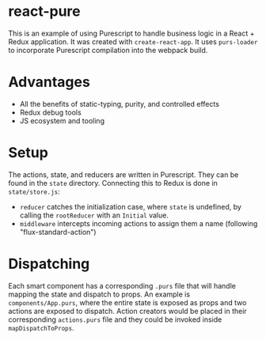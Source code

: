 # react-pure

This is an example of using Purescript to handle business logic in a React + Redux application. It was created with `create-react-app`. It uses `purs-loader` to incorporate Purescript compilation into the webpack build.

# Advantages
* All the benefits of static-typing, purity, and controlled effects
* Redux debug tools
* JS ecosystem and tooling

# Setup
The actions, state, and reducers are written in Purescript. They can be found in the `state` directory.
Connecting this to Redux is done in `state/store.js`:
 * `reducer` catches the initialization case, where `state` is undefined, by calling the `rootReducer` with an `Initial` value.
 * `middleware` intercepts incoming actions to assign them a name (following "flux-standard-action")

# Dispatching
Each smart component has a corresponding `.purs` file that will handle mapping the state and dispatch to props. An example is `components/App.purs`, where the entire state is exposed as props and two actions are exposed to dispatch.
Action creators would be placed in their corresponding `actions.purs` file and they could be invoked inside `mapDispatchToProps`.
